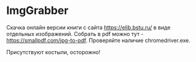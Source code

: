 # ImgGrabber

Скачка онлайн версии книги с сайта https://elib.bstu.ru/ в виде отдельных изображений.
Собрать в pdf можно тут - https://smallpdf.com/jpg-to-pdf.
Проверяйте наличие chromedriver.exe.

Присутствуют костыли, осторожно!
